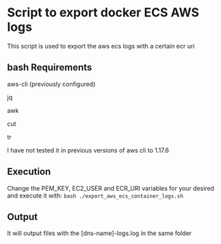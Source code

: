 # Script to export docker ECS AWS logs
This script is used to export the aws ecs logs with a certain ecr uri

## bash Requirements
aws-cli (previously configured)

jq

awk

cut

tr

I have not tested it in previous versions of aws cli to 1.17.6

## Execution
Change the PEM_KEY, EC2_USER and ECR_URI variables for your desired and execute it with:
`bash ./export_aws_ecs_container_logs.sh`

## Output
It will output files with the [dns-name]-logs.log in the same folder
